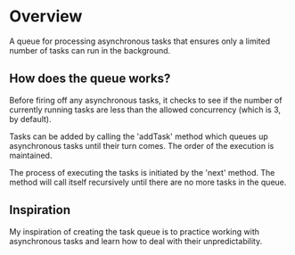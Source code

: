 # Overview

A queue for processing asynchronous tasks that ensures only a limited number of tasks can run in the background.

## How does the queue works?

Before firing off any asynchronous tasks, it checks to see if the number of currently running tasks are less than the allowed concurrency (which is 3, by default).

Tasks can be added by calling the 'addTask' method which queues up asynchronous tasks until their turn comes. The order of the execution is maintained.

The process of executing the tasks is initiated by the 'next' method. The method will call itself recursively until there are no more tasks in the queue.

## Inspiration

My inspiration of creating the task queue is to practice working with asynchronous tasks and learn how to deal with their unpredictability.